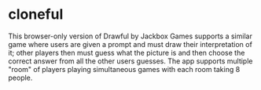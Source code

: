 # cloneful

This browser-only version of Drawful by Jackbox Games supports a similar game where users are given a prompt and must draw their interpretation of it; other players then must guess what the picture is and then choose the correct answer from all the other users guesses. The app supports multiple "room" of players playing simultaneous games with each room taking 8 people.
